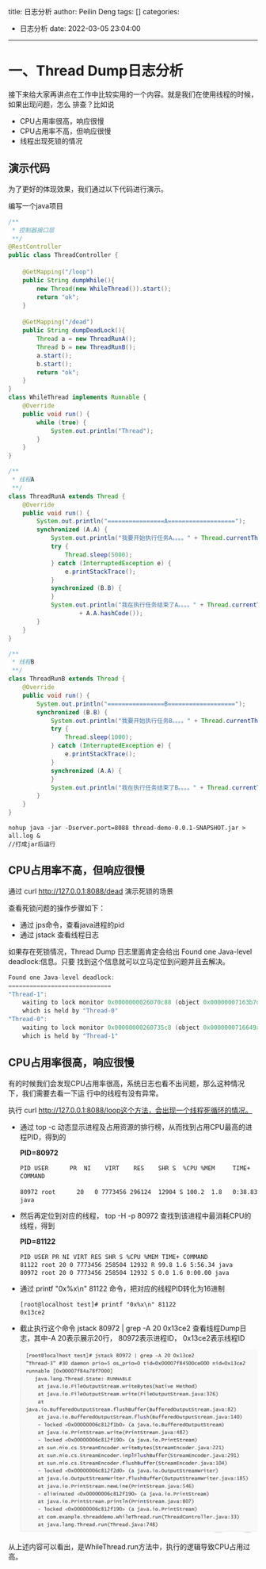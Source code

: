 title: 日志分析
author: Peilin Deng
tags: []
categories:
  - 日志分析
date: 2022-03-05 23:04:00
---
# 一、Thread Dump日志分析

接下来给大家再讲点在工作中比较实用的一个内容。就是我们在使用线程的时候，如果出现问题，怎么 排查？比如说
- CPU占用率很高，响应很慢
- CPU占用率不高，但响应很慢
- 线程出现死锁的情况

## 演示代码

为了更好的体现效果，我们通过以下代码进行演示。

编写一个java项目
```java
/**
 * 控制器接口层
 **/
@RestController
public class ThreadController {

    @GetMapping("/loop")
    public String dumpWhile(){
        new Thread(new WhileThread()).start();
        return "ok";
    }

    @GetMapping("/dead")
    public String dumpDeadLock(){
        Thread a = new ThreadRunA();
        Thread b = new ThreadRunB();
        a.start();
        b.start();
        return "ok";
    }
}
class WhileThread implements Runnable {
    @Override
    public void run() {
        while (true) {
            System.out.println("Thread");
        }
    }
}
```
```java
/**
 * 线程A
 **/
class ThreadRunA extends Thread {
    @Override
    public void run() {
        System.out.println("================A===================");
        synchronized (A.A) {
            System.out.println("我要开始执行任务A。。。。" + Thread.currentThread().getName());
            try {
                Thread.sleep(5000);
            } catch (InterruptedException e) {
                e.printStackTrace();
            }
            synchronized (B.B) {
            }
            System.out.println("我在执行任务结束了A。。。。" + Thread.currentThread().getName() + ":" + B.B.hashCode() + ":"
                    + A.A.hashCode());
        }
    }
}
```
```java
/**
 * 线程B
 **/
class ThreadRunB extends Thread {
    @Override
    public void run() {
        System.out.println("================B===================");
        synchronized (B.B) {
            System.out.println("我要开始执行任务B。。。。" + Thread.currentThread().getName());
            try {
                Thread.sleep(1000);
            } catch (InterruptedException e) {
                e.printStackTrace();
            }
            synchronized (A.A) {
            }
            System.out.println("我在执行任务结束了B。。。。" + Thread.currentThread().getName() + ":" + B.B + ":" + A.A);
        }
    }
}
```

```shell
nohup java -jar -Dserver.port=8088 thread-demo-0.0.1-SNAPSHOT.jar > all.log &
//打成jar后运行
```

## CPU占用率不高，但响应很慢

通过 curl http://127.0.0.1:8088/dead 演示死锁的场景

查看死锁问题的操作步骤如下：
- 通过 jps命令，查看java进程的pid
- 通过 jstack 查看线程日志

如果存在死锁情况，Thread Dump 日志里面肯定会给出 Found one Java-level deadlock:信息。只要 找到这个信息就可以立马定位到问题并且去解决。
```java
Found one Java-level deadlock:
=============================
"Thread-1":
	waiting to lock monitor 0x0000000026070c88 (object 0x00000007163b7d78, a java.lang.Integer),
	which is held by "Thread-0"
"Thread-0":
	waiting to lock monitor 0x00000000260735c8 (object 0x0000000716649aa8, a java.lang.Integer),
	which is held by "Thread-1"
```

## CPU占用率很高，响应很慢

有的时候我们会发现CPU占用率很高，系统日志也看不出问题，那么这种情况下，我们需要去看一下运 行中的线程有没有异常。

执行 curl http://127.0.0.1:8088/loop这个方法，会出现一个线程死循环的情况。
- 通过 top -c 动态显示进程及占用资源的排行榜，从而找到占用CPU最高的进程PID，得到的

	**PID=80972**

	```shell
  PID USER      PR  NI    VIRT    RES    SHR S  %CPU %MEM     TIME+ COMMAND

  80972 root      20   0 7773456 296124  12904 S 100.2  1.8   0:38.83 java
  ```
  
- 然后再定位到对应的线程，   top -H -p 80972 查找到该进程中最消耗CPU的线程，得到

	**PID=81122**

  ```shell
  PID USER PR NI VIRT RES SHR S %CPU %MEM TIME+ COMMAND 
  81122 root 20 0 7773456 258504 12932 R 99.8 1.6 5:56.34 java 
  80972 root 20 0 7773456 258504 12932 S 0.0 1.6 0:00.00 java
  ```

- 通过 printf "0x%x\n" 81122 命令，把对应的线程PID转化为16进制

  ```shell
  [root@localhost test]# printf "0x%x\n" 81122 
  0x13ce2
  ```

- 截止执行这个命令 jstack 80972 | grep -A 20 0x13ce2 查看线程Dump日志，其中-A 20表示展示20行， 80972表示进程ID， 0x13ce2表示线程ID

	![](/images/img-130.png)

从上述内容可以看出，是WhileThread.run方法中，执行的逻辑导致CPU占用过高。
